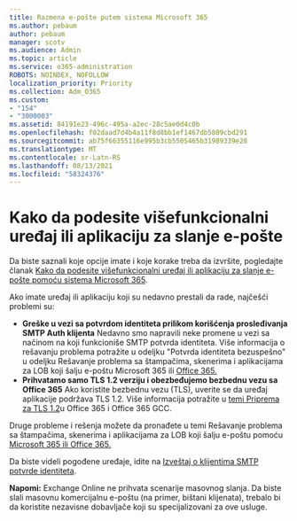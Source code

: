 ```yaml
---
title: Razmena e-pošte putem sistema Microsoft 365
ms.author: pebaum
author: pebaum
manager: scotv
ms.audience: Admin
ms.topic: article
ms.service: o365-administration
ROBOTS: NOINDEX, NOFOLLOW
localization_priority: Priority
ms.collection: Adm_O365
ms.custom:
- "154"
- "3000003"
ms.assetid: 84191e23-496c-495a-a2ec-28c5ae0d4c0b
ms.openlocfilehash: f02daad7d4b4a11f8d8bb1ef1467db5809cbd291
ms.sourcegitcommit: ab75f66355116e995b3cb5505465b31989339e28
ms.translationtype: MT
ms.contentlocale: sr-Latn-RS
ms.lasthandoff: 08/13/2021
ms.locfileid: "58324376"
---
```

# <a name="set-up-a-multifunction-device-or-application-to-send-email"></a>Kako da podesite višefunkcionalni uređaj ili aplikaciju za slanje e-pošte

Da biste saznali koje opcije imate i koje korake treba da izvršite, pogledajte članak [Kako da podesite višefunkcionalni uređaj ili aplikaciju za slanje e-pošte pomoću sistema Microsoft 365](https://docs.microsoft.com/Exchange/mail-flow-best-practices/how-to-set-up-a-multifunction-device-or-application-to-send-email-using-microsoft-365-or-office-365).
  
Ako imate uređaj ili aplikaciju koji su nedavno prestali da rade, najčešći problemi su:

- **Greške u vezi sa potvrdom identiteta prilikom korišćenja prosleđivanja SMTP Auth klijenta** Nedavno smo napravili neke promene u vezi sa načinom na koji funkcioniše SMTP potvrda identiteta. Više informacija o rešavanju problema potražite u odeljku "Potvrda identiteta bezuspešno" u odeljku Rešavanje problema sa štampačima, skenerima i aplikacijama za LOB koji šalju e-poštu Microsoft 365 ili [Office 365.](https://docs.microsoft.com/Exchange/mail-flow-best-practices/fix-issues-with-printers-scanners-and-lob-applications-that-send-email-using-off#error-authentication-unsuccessful)
- **Prihvatamo samo TLS 1.2 verziju i obezbeđujemo bezbednu vezu sa Office 365** Ako koristite bezbednu vezu (TLS), uverite se da uređaj aplikacije podržava TLS 1.2. Više informacija potražite u [temi Priprema za TLS 1.2](https://docs.microsoft.com/microsoft-365/compliance/prepare-tls-1.2-in-office-365)u Office 365 i Office 365 GCC.
 
Druge probleme i rešenja možete da pronađete u temi Rešavanje problema sa štampačima, skenerima i aplikacijama za LOB koji šalju e-poštu pomoću [Microsoft 365 ili Office 365.](https://docs.microsoft.com/Exchange/mail-flow-best-practices/fix-issues-with-printers-scanners-and-lob-applications-that-send-email-using-off)

Da biste videli pogođene uređaje, idite na [Izveštaj o klijentima SMTP potvrde identiteta](https://protection.office.com/mailflow/dashboard).

**Napomi:** Exchange Online ne prihvata scenarije masovnog slanja. Da biste slali masovnu komercijalnu e-poštu (na primer, bištani klijenata), trebalo bi da koristite nezavisne dobavljače koji su specijalizovani za ove usluge.
